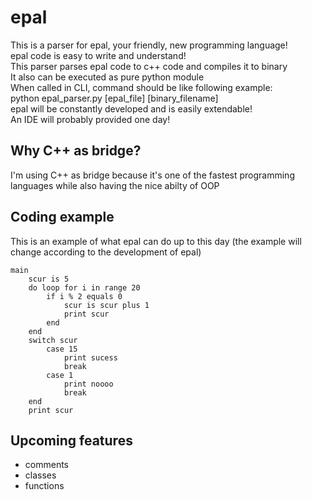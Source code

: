 # epal

This is a parser for epal, your friendly, new programming language!  
epal code is easy to write and understand!  
This parser parses epal code to c++ code and compiles it to binary  
It also can be executed as pure python module  
When called in CLI, command should be like following example:  
python epal_parser.py [epal_file] [binary_filename]  
epal will be constantly developed and is easily extendable!  
An IDE will probably provided one day!

## Why C++ as bridge?
 
I'm using C++ as bridge because it's one of the fastest 
programming languages while also having the nice abilty of OOP

## Coding example

This is an example of what epal can do up to this day (the example will change according 
to the development of epal)
```
main 
    scur is 5
    do loop for i in range 20
        if i % 2 equals 0
            scur is scur plus 1
            print scur
        end
    end
    switch scur
        case 15
            print sucess
            break
        case 1
            print noooo
            break
    end
    print scur
```
## Upcoming features

- comments
- classes
- functions
